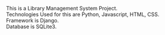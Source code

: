 This is a Library Management System Project.<br>
Technologies Used for this are Python, Javascript, HTML, CSS.<br>
Framework is Django.<br>
Database is SQLite3.<br>

